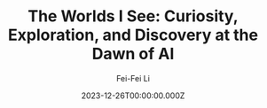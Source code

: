 ---
title: "The Worlds I See: Curiosity, Exploration, and Discovery at the Dawn of AI"
date: 2023-12-26T00:00:00.000Z
draft: false
tags: [Fei-Fei Li]
layout: book
image: https://i.gr-assets.com/images/S/compressed.photo.goodreads.com/books/1680588585l/65211854._SX98_.jpg
image: 
  - https://i.gr-assets.com/images/S/compressed.photo.goodreads.com/books/1680588585l/65211854._SX98_.jpg
asin: "B0BPQSLVL6"
yaml: the-worlds-i-see-curiosity-exploration-and-discovery-at-the-dawn-of-ai
author: Fei-Fei Li

---